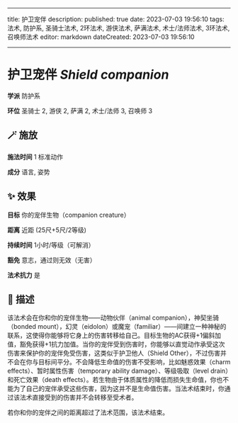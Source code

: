 
---
title: 护卫宠伴
description: 
published: true
date: 2023-07-03 19:56:10
tags: 法术, 防护系, 圣骑士法术, 2环法术, 游侠法术, 萨满法术, 术士/法师法术, 3环法术, 召唤师法术
editor: markdown
dateCreated: 2023-07-03 19:56:10

---

# **护卫宠伴** *Shield companion*

**学派** 防护系 

**环位** 圣骑士 2, 游侠 2, 萨满 2, 术士/法师 3, 召唤师 3

## 🪄 施放

**施法时间** 1 标准动作

**成分** 语言, 姿势

## ✨ 效果 

**目标** 你的宠伴生物（companion creature） 

**距离** 近距 (25尺+5尺/2等级)  

**持续时间** 1小时/等级（可解消） 

**豁免** 意志，通过则无效（无害）

**法术抗力** 是

## 📖 描述

该法术会在你和你的宠伴生物——动物伙伴（animal companion），神契坐骑（bonded mount），幻灵（eidolon）或魔宠（familiar）——间建立一种神秘的联系，这使得你能够将它身上的伤害转移给自己。目标生物的AC获得+1偏斜加值，豁免获得+1抗力加值。当你的宠伴受到伤害时，你能够以直觉动作承受这次伤害来保护你的宠伴免受伤害，这类似于护卫他人（Shield Other），不过伤害并不会在你与目标间平分。不会降低生命值的伤害不受影响，比如魅惑效果（charm effects）、暂时属性伤害（temporary ability damage）、等级吸取（level drain）和死亡效果（death effects）。若生物由于体质属性的降低而损失生命值，你也不能为了自己的宠伴承受这些伤害，因为这并不是生命值伤害。当法术结束时，你通过该法术直接受到的伤害并不会转移至受术者。

若你和你的宠伴之间的距离超过了法术范围，该法术结束。
    